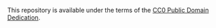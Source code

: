 This repository is available under the terms of the [CC0 Public Domain Dedication](http://creativecommons.org/publicdomain/zero/1.0/deed.en).
